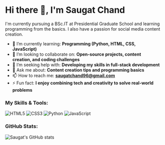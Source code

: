 # Hi there 👋, I'm Saugat Chand

I'm currently pursuing a BSc.IT at Presidential Graduate School and learning programming from the basics. I also have a passion for social media content creation.

- 🌱 I’m currently learning: **Programming (Python, HTML, CSS, JavaScript)**
- 👯 I’m looking to collaborate on: **Open-source projects, content creation, and coding challenges**
- 🤔 I’m seeking help with: **Developing my skills in full-stack development**
- 💬 Ask me about: **Content creation tips and programming basics**
- 📫 How to reach me: **saugatchand96@gmail.com**
- ⚡ Fun fact: **I enjoy combining tech and creativity to solve real-world problems**
### My Skills & Tools:
![HTML5](https://img.shields.io/badge/-HTML5-E34F26?style=flat-square&logo=html5&logoColor=white)
![CSS3](https://img.shields.io/badge/-CSS3-1572B6?style=flat-square&logo=css3)
![Python](https://img.shields.io/badge/-Python-3776AB?style=flat-square&logo=python&logoColor=white)
![JavaScript](https://img.shields.io/badge/-JavaScript-F7DF1E?style=flat-square&logo=javascript&logoColor=black)

### GitHub Stats:
![Saugat's GitHub stats](https://github-readme-stats.vercel.app/api?username=yourusername&show_icons=true&theme=radical)
